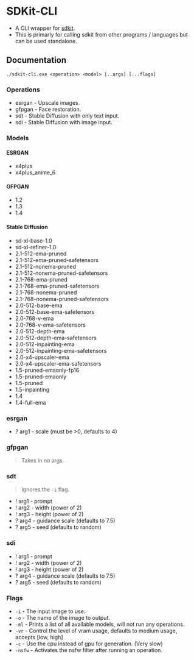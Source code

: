 
# SDKit-CLI

* A CLI wrapper for [sdkit](https://github.com/easydiffusion/sdkit).
* This is primarly for calling sdkit from other programs / languages
    but can be used standalone.

## Documentation

`./sdkit-cli.exe <operation> <model> [..args] [...flags]`

### Operations

* esrgan - Upscale images.
* gfpgan - Face restoration.
* sdt - Stable Diffusion with only text input.
* sdi - Stable Diffusion with image input.

### Models

#### ESRGAN

* x4plus
* x4plus_anime_6

#### GFPGAN

* 1.2
* 1.3
* 1.4

#### Stable Diffusion

* sd-xl-base-1.0
* sd-xl-refiner-1.0
* 2.1-512-ema-pruned
* 2.1-512-ema-pruned-safetensors
* 2.1-512-nonema-pruned
* 2.1-512-nonema-pruned-safetensors
* 2.1-768-ema-pruned
* 2.1-768-ema-pruned-safetensors
* 2.1-768-nonema-pruned
* 2.1-768-nonema-pruned-safetensors
* 2.0-512-base-ema
* 2.0-512-base-ema-safetensors
* 2.0-768-v-ema
* 2.0-768-v-ema-safetensors
* 2.0-512-depth-ema
* 2.0-512-depth-ema-safetensors
* 2.0-512-inpainting-ema
* 2.0-512-inpainting-ema-safetensors
* 2.0-x4-upscaler-ema
* 2.0-x4-upscaler-ema-safetensors
* 1.5-pruned-emaonly-fp16
* 1.5-pruned-emaonly
* 1.5-pruned
* 1.5-inpainting
* 1.4
* 1.4-full-ema

### esrgan

* ? arg1 - scale (must be >0, defaults to 4)

### gfpgan

> Takes in no args.

### sdt

> Ignores the `-i` flag.

* ! arg1 - prompt
* ! arg2 - width (power of 2)
* ! arg3 - height (power of 2)
* ? arg4 - guidance scale (defaults to 7.5)
* ? arg5 - seed (defaults to random)

### sdi

* ! arg1 - prompt
* ! arg2 - width (power of 2)
* ! arg3 - height (power of 2)
* ? arg4 - guidance scale (defaults to 7.5)
* ? arg5 - seed (defaults to random)

### Flags

* `-i` - The input image to use.
* `-o` - The name of the image to output.
* `-ml` - Prints a list of all available models, will not run any operations.
* `-vr` - Control the level of vram usage, defaults to medium usage, accepts [low, high]
* `-c` - Use the cpu instead of gpu for generation. (Very slow)
* `-nsfw` - Activates the nsfw filter after running an operation.

